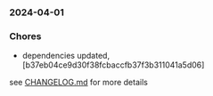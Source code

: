 ### 2024-04-01

### Chores
+ dependencies updated, [b37eb04ce9d30f38fcbaccfb37f3b311041a5d06]

see <a href='https://github.com/mrjackwills/belugasnooze_vue/blob/main/CHANGELOG.md'>CHANGELOG.md</a> for more details
